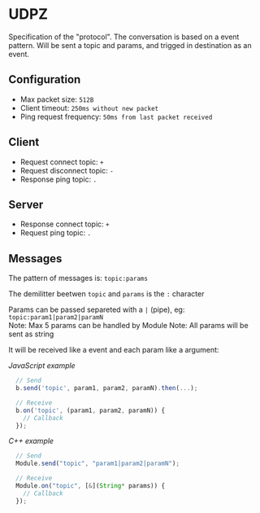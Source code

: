 # UDPZ
Specification of the "protocol".
The conversation is based on a event pattern. Will be sent a topic and params, and trigged in destination as an event.

## Configuration
- Max packet size: `512B`
- Client timeout: `250ms without new packet`
- Ping request frequency: `50ms from last packet received`

## Client
- Request connect topic: `+`
- Request disconnect topic: `-`
- Response ping topic: `.`

## Server
- Response connect topic: `+`
- Request ping topic: `.`

## Messages
The pattern of messages is: `topic:params`

The demilitter beetwen `topic` and `params` is the `:` character

Params can be passed separeted with a `|` (pipe), eg: `topic:param1|param2|paramN`  
Note: Max 5 params can be handled by Module
Note: All params will be sent as string

It will be received like a event and each param like a argument:

*JavaScript example*

```js
  // Send
  b.send('topic', param1, param2, paramN).then(...);

  // Receive
  b.on('topic', (param1, param2, paramN)) {
    // Callback
  });
```

*C++ example*

```js
  // Send
  Module.send("topic", "param1|param2|paramN");

  // Receive
  Module.on("topic", [&](String* params)) {
    // Callback
  });
```
